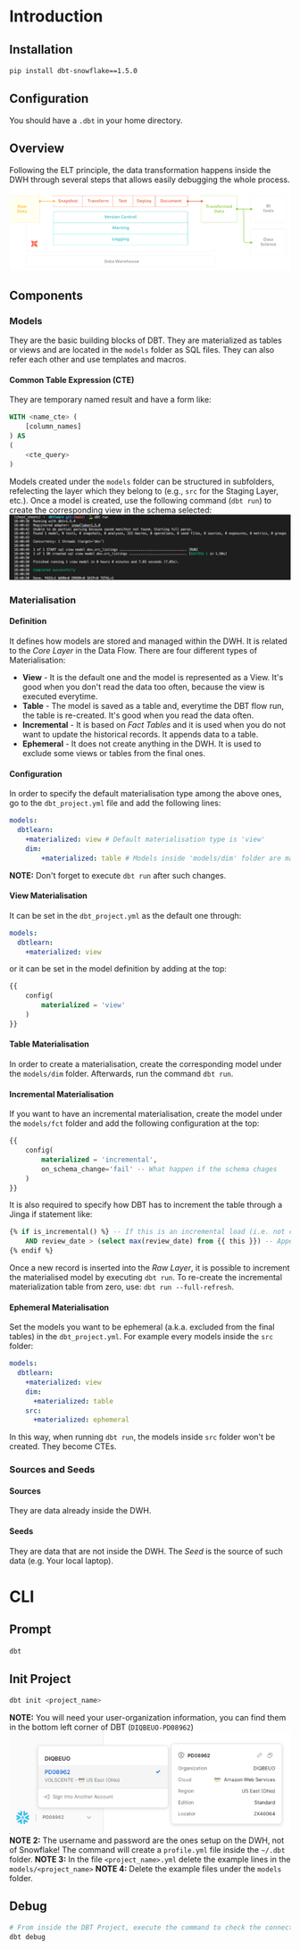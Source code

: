 # Introduction
## Installation
```bash
pip install dbt-snowflake==1.5.0
```
## Configuration
You should have a `.dbt` in your home directory.
## Overview
Following the ELT principle, the data transformation happens inside the DWH through several steps that allows easily 
debugging the whole process.
![DBT Overview](./../../images/data_engineering/dbt_1.png)
## Components
### Models
They are the basic building blocks of DBT. They are materialized as tables or views and are located in the `models` folder as SQL files. They can also refer each other and use templates and macros.
#### Common Table Expression (CTE)
They are temporary named result and have a form like:
```sql
WITH <name_cte> (
    [column_names]
) AS 
(
    <cte_query>
)
```
Models created under the `models` folder can be structured in subfolders, refelecting the layer which they belong to (e.g., `src` for the Staging Layer, etc.).
Once a model is created, use the following command (`dbt run`) to create the corresponding view in the schema selected:
![DBT Overview](./../../images/data_engineering/dbt_3.png)
### Materialisation
#### Definition
It defines how models are stored and managed within the DWH. It is related to the *Core Layer* in the Data Flow. There are four different types of Materialisation:
- **View** - It is the default one and the model is represented as a View. It's good when you don't read the data too often, because the view is executed everytime.
- **Table** - The model is saved as a table and, everytime the DBT flow run, the table is re-created. It's good when you read the data often.
- **Incremental** - It is based on *Fact Tables* and it is used when you do not want to update the historical records. It appends data to a table.
- **Ephemeral** - It does not create anything in the DWH. It is used to exclude some views or tables from the final ones.

#### Configuration
In order to specify the default materialisation type among the above ones, go to the `dbt_project.yml` file and add the following lines:
```yml
models:
  dbtlearn:
    +materialized: view # Default materialisation type is 'view'
    dim:
        +materialized: table # Models inside 'models/dim' folder are materialized as 'table'
```
**NOTE:** Don't forget to execute `dbt run` after such changes.

#### View Materialisation
It can be set in the `dbt_project.yml` as the default one through:
```yml
models:
  dbtlearn:
    +materialized: view
```
or it can be set in the model definition by adding at the top:
```sql
{{
    config(
        materialized = 'view'
    )
}}
```

#### Table Materialisation
In order to create a  materialisation, create the corresponding model under the `models/dim` folder. Afterwards, run the command `dbt run`.

#### Incremental Materialisation
If you want to have an incremental materialisation, create the model under the `models/fct` folder and add the following configuration at the top:
```sql
{{
    config(
        materialized = 'incremental',
        on_schema_change='fail' -- What happen if the schema chages
    )
}}
```
It is also required to specify how DBT has to increment the table through a Jinga if statement like:
```sql
{% if is_incremental() %} -- If this is an incremental load (i.e. not creating table)
    AND review_date > (select max(review_date) from {{ this }}) -- Append this condition for incremental records
{% endif %}
```

Once a new record is inserted into the *Raw Layer*, it is possible to increment the materialised model by executing `dbt run`. To re-create the incremental materialization table from zero, use: `dbt run --full-refresh`.

#### Ephemeral Materialisation
Set the models you want to be ephemeral (a.k.a. excluded from the final tables) in the `dbt_project.yml`. For example every models inside the `src` folder:
```yaml
models:
  dbtlearn:
    +materialized: view
    dim:
      +materialized: table
    src:
      +materialized: ephemeral
```
In this way, when running `dbt run`, the models inside `src` folder won't be created. They become CTEs.
### Sources and Seeds
#### Sources
They are data already inside the DWH.
#### Seeds
They are data that are not inside the DWH. The *Seed* is the source of such data (e.g. Your local laptop).
# CLI
## Prompt
```bash
dbt
```
## Init Project
```bash
dbt init <project_name>
```
**NOTE:** You will need your user-organization information, you can find them in the bottom left corner of DBT (`DIQBEUO-PD08962`)
![DBT Information](./../../images/data_engineering/dbt_2.png)
**NOTE 2:** The username and password are the ones setup on the DWH, not of Snowflake!
The command will create a `profile.yml` file inside the `~/.dbt` folder.
**NOTE 3:** In the file `<project_name>.yml` delete the example lines in the `models/<project_name>`
**NOTE 4:** Delete the example files under the `models` folder.
## Debug
```bash
# From inside the DBT Project, execute the command to check the connection
dbt debug
```